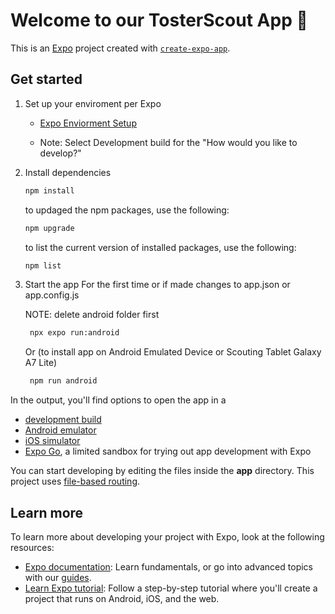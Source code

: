 # Welcome to our TosterScout App 👋

This is an [Expo](https://expo.dev) project created with [`create-expo-app`](https://www.npmjs.com/package/create-expo-app).

## Get started

1. Set up your enviroment per Expo

   - [Expo Enviorment Setup](https://docs.expo.dev/get-started/set-up-your-environment/)

   - Note: Select Development build for the "How would you like to develop?"


2. Install dependencies

   ```bash
   npm install
   ```
   to updaged the npm packages, use the following:
   ```bash
   npm upgrade
   ```
   to list the current version of installed packages, use the following:
   ```bash
   npm list
   ```

3. Start the app
   For the first time or if made changes to app.json or app.config.js 

   NOTE: delete android folder first
   ```bash
    npx expo run:android
   ```
   Or (to install app on Android Emulated Device or Scouting Tablet Galaxy A7 Lite)

   ```bash
    npm run android
   ```



In the output, you'll find options to open the app in a

- [development build](https://docs.expo.dev/develop/development-builds/introduction/)
- [Android emulator](https://docs.expo.dev/workflow/android-studio-emulator/)
- [iOS simulator](https://docs.expo.dev/workflow/ios-simulator/)
- [Expo Go](https://expo.dev/go), a limited sandbox for trying out app development with Expo

You can start developing by editing the files inside the **app** directory. This project uses [file-based routing](https://docs.expo.dev/router/introduction).


## Learn more

To learn more about developing your project with Expo, look at the following resources:

- [Expo documentation](https://docs.expo.dev/): Learn fundamentals, or go into advanced topics with our [guides](https://docs.expo.dev/guides).
- [Learn Expo tutorial](https://docs.expo.dev/tutorial/introduction/): Follow a step-by-step tutorial where you'll create a project that runs on Android, iOS, and the web.

